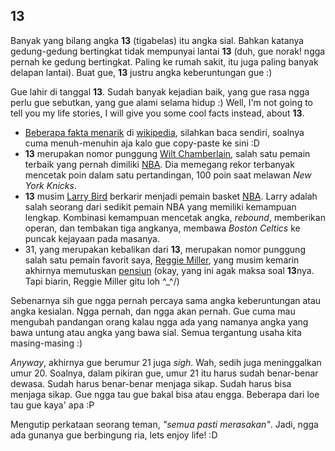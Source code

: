 ## 13

Banyak yang bilang angka **13** (tigabelas) itu angka sial. Bahkan katanya gedung-gedung bertingkat tidak 
mempunyai lantai **13** (duh, gue norak! ngga pernah ke gedung bertingkat. Paling ke rumah sakit, itu juga paling 
banyak delapan lantai). Buat gue, **13** justru angka keberuntungan gue :)

Gue lahir di tanggal **13**. Sudah banyak kejadian baik, yang gue rasa ngga perlu gue sebutkan, yang gue alami
selama hidup :) Well, I'm not going to tell you my life stories, I will give you some cool facts instead, about
**13**.

- [Beberapa fakta menarik](http://en.wikipedia.org/wiki/Thirteen#As_lucky.2C_unlucky.2C_or_significant_number) di [wikipedia](http://en.wikipedia.org), silahkan baca sendiri, soalnya cuma menuh-menuhin aja kalo gue copy-paste ke sini :D
- **13** merupakan nomor punggung [Wilt Chamberlain](http://www.nba.com/history/players/chamberlain_bio.html), 
salah satu pemain terbaik yang pernah dimiliki [NBA](http://www.nba.com). Dia memegang rekor terbanyak
mencetak poin dalam satu pertandingan, 100 poin saat melawan *New York Knicks*.
- **13** musim [Larry Bird](http://www.nba.com/history/players/bird_bio.html) berkarir menjadi pemain
basket [NBA](http://nba.com). Larry adalah salah seorang dari sedikit pemain NBA yang memiliki
kemampuan lengkap. Kombinasi kemampuan mencetak angka, *rebound*, memberikan operan, dan
tembakan tiga angkanya, membawa *Boston Celtics* ke puncak kejayaan pada masanya.
- 31, yang merupakan kebalikan dari **13**, merupakan nomor punggung salah satu pemain favorit saya,
[Reggie Miller](http://www.nba.com/pacers/news/miller_page_0405.html), 
yang musim kemarin akhirnya memutuskan 
[pensiun](http://www.nba.com/pacers/news/reggie_tribute_page.html) 
(okay, yang ini agak maksa soal **13**nya. Tapi biarin, Reggie Miller gitu loh ^_^/)

Sebenarnya sih gue ngga pernah percaya sama angka keberuntungan atau angka kesialan. Ngga pernah, dan
ngga akan pernah. Gue cuma mau mengubah pandangan orang kalau ngga ada yang namanya angka
yang bawa untung atau angka yang bawa sial. Semua tergantung usaha kita masing-masing :)

*Anyway*, akhirnya gue berumur 21 juga *sigh*. Wah, sedih juga meninggalkan umur 20. Soalnya,
dalam pikiran gue, umur 21 itu harus sudah benar-benar dewasa. Sudah harus benar-benar menjaga sikap.
Sudah harus bisa menjaga sikap. Gue ngga tau gue bakal bisa atau engga. Beberapa dari loe
tau gue kaya' apa :P 

Mengutip perkataan seorang teman, *"semua pasti merasakan"*. Jadi, ngga
ada gunanya gue berbingung ria, lets enjoy life! :D

<!-- {"time": "2005-08-13 03:10:10", "title": "13"} -->
